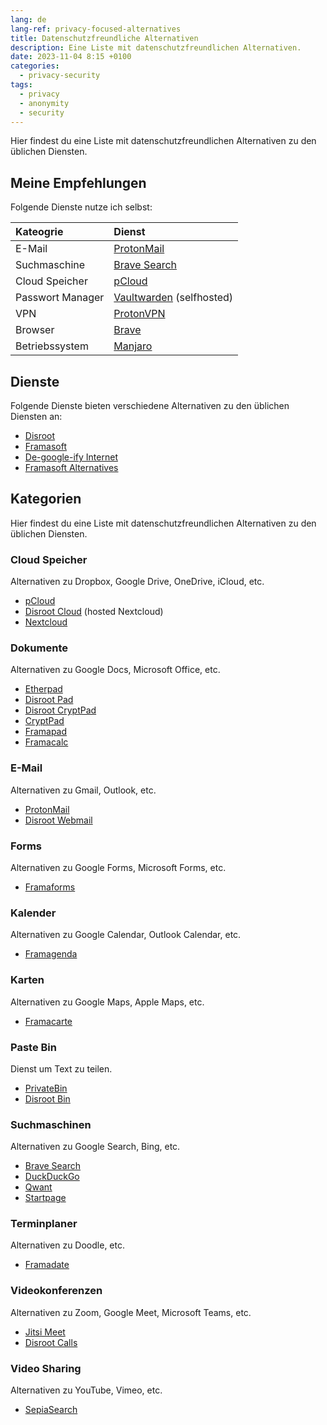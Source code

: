 ```yaml
---
lang: de
lang-ref: privacy-focused-alternatives
title: Datenschutzfreundliche Alternativen
description: Eine Liste mit datenschutzfreundlichen Alternativen.
date: 2023-11-04 8:15 +0100
categories:
  - privacy-security
tags:
  - privacy
  - anonymity
  - security
---
```


Hier findest du eine Liste mit datenschutzfreundlichen Alternativen zu den üblichen Diensten.

## Meine Empfehlungen

Folgende Dienste nutze ich selbst:

| Kateogrie        | Dienst                                                                 |
|:-----------------|:-----------------------------------------------------------------------|
| E-Mail           | [ProtonMail](https://protonmail.com)                                   |
| Suchmaschine     | [Brave Search](https://search.brave.com)                               |
| Cloud Speicher   | [pCloud](https://pcloud.com)                                           |
| Passwort Manager | [Vaultwarden](https://github.com/dani-garcia/vaultwarden) (selfhosted) |
| VPN              | [ProtonVPN](https://protonvpn.com)                                     |
| Browser          | [Brave](https://brave.com)                                             |
| Betriebssystem   | [Manjaro](https://manjaro.org)                                         |

## Dienste

Folgende Dienste bieten verschiedene Alternativen zu den üblichen Diensten an:

- [Disroot](https://disroot.org/de)
- [Framasoft](https://framasoft.org/de)
- [De-google-ify Internet](https://degooglisons-internet.org/de)
- [Framasoft Alternatives](https://alt.framasoft.org)

## Kategorien

Hier findest du eine Liste mit datenschutzfreundlichen Alternativen zu den üblichen Diensten.

### Cloud Speicher

Alternativen zu Dropbox, Google Drive, OneDrive, iCloud, etc.

- [pCloud](https://www.pcloud.com)
- [Disroot Cloud](https://cloud.disroot.org) (hosted Nextcloud)
- [Nextcloud](https://nextcloud.com)

### Dokumente

Alternativen zu Google Docs, Microsoft Office, etc.

- [Etherpad](https://etherpad.org)
- [Disroot Pad](https://pad.disroot.org)
- [Disroot CryptPad](https://cryptpad.disroot.org)
- [CryptPad](https://cryptpad.fr)
- [Framapad](https://framapad.org)
- [Framacalc](https://framacalc.org)

### E-Mail

Alternativen zu Gmail, Outlook, etc.

- [ProtonMail](https://protonmail.com)
- [Disroot Webmail](https://webmail.disroot.org)

### Forms

Alternativen zu Google Forms, Microsoft Forms, etc.

- [Framaforms](https://framaforms.org)

### Kalender

Alternativen zu Google Calendar, Outlook Calendar, etc.

- [Framagenda](https://framagenda.org)

### Karten

Alternativen zu Google Maps, Apple Maps, etc.

- [Framacarte](https://framacarte.org)

### Paste Bin

Dienst um Text zu teilen.

- [PrivateBin](https://privatebin.info)
- [Disroot Bin](https://bin.disroot.org)

### Suchmaschinen

Alternativen zu Google Search, Bing, etc.

- [Brave Search](https://search.brave.com)
- [DuckDuckGo](https://duckduckgo.com)
- [Qwant](https://www.qwant.com)
- [Startpage](https://www.startpage.com)

### Terminplaner

Alternativen zu Doodle, etc.

- [Framadate](https://framadate.org)

### Videokonferenzen

Alternativen zu Zoom, Google Meet, Microsoft Teams, etc.

- [Jitsi Meet](https://meet.jit.si)
- [Disroot Calls](https://calls.disroot.org)

### Video Sharing

Alternativen zu YouTube, Vimeo, etc.

- [SepiaSearch](https://sepiasearch.org)

